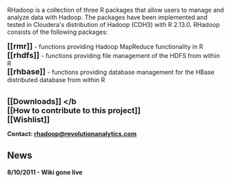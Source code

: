 RHadoop is a collection of three R packages that allow users to manage and analyze data with Hadoop. The packages have been implemented and tested in Cloudera's distribution of Hadoop (CDH3) with R 2.13.0.
RHadoop consists of the following packages:

<font size=4><b>[[rmr]] </b></font> - functions providing Hadoop MapReduce functionality in R <br>
<font size=4><b>[[rhdfs]] </b></font> - functions providing file management of the HDFS from within R <br>
<font size=4><b>[[rhbase]] </b></font> - functions providing database management for the HBase distributed database from within R <br> <br>

<font size=4><b>[[Downloads]] </b</font> <br>
<font size=4><b>[[How to contribute to this project]] </b></font> <br>
<font size=4><b>[[Wishlist]] </b></font> <br>

Contact: rhadoop@revolutionanalytics.com
## News

8/10/2011 - Wiki gone live